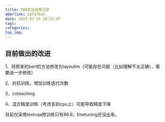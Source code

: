 ```yaml
---
title: TWA实验结果记录
abbrlink: 1b7a76a3
date: 2023-07-15 19:52:07
tags:
categories:
top_img:
---
```


## 目前做出的改进

1、将原来的bert的方法修改为layoutlm（可能存在问题（比如理解不太正确），需要进一步修改）

2、对抗训练，增加训练迭代次数

3、coteaching

4、混合精度训练（考虑丢到cpu上）可能导致精度下降



目前仅采用textvqa预训练只有86.6，finetuning还没出来。

